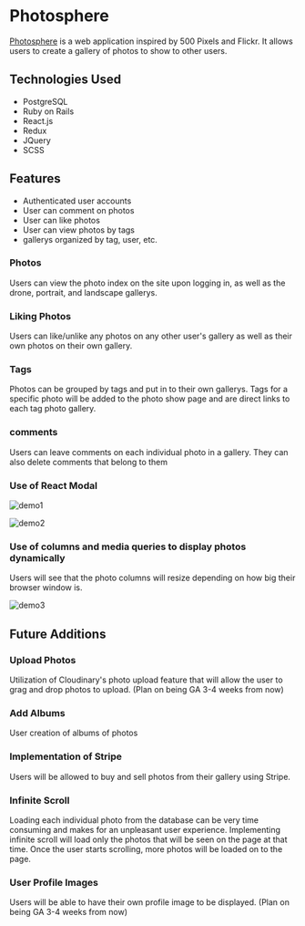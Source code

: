 # Photosphere

[Photosphere](https://photosphere-aa.herokuapp.com/#/) is a web application inspired by 500 Pixels and Flickr. It allows users to create a gallery of photos to show to other users.
## Technologies Used
* PostgreSQL
* Ruby on Rails
* React.js
* Redux
* JQuery
* SCSS

## Features
* Authenticated user accounts
* User can comment on photos
* User can like photos
* User can view photos by tags
* gallerys organized by tag, user, etc.


### Photos
Users can view the photo index on the site upon logging in, as well as the drone, portrait, and landscape gallerys.

### Liking Photos
Users can like/unlike any photos on any other user's gallery as well as their own photos on their own gallery.

### Tags
Photos can be grouped by tags and put in to their own gallerys. Tags for a specific photo will be added to the photo show page and are direct links to each tag photo gallery.

### comments
Users can leave comments on each individual photo in a gallery. They can also delete comments that belong to them

### Use of React Modal
![demo1](https://github.com/jdoyle5/photosphere/blob/master/Docs/Dec-01-2017%2013-41-38.gif)

![demo2](https://github.com/jdoyle5/photosphere/blob/master/Docs/Dec-01-2017%2013-43-36-2.gif)

### Use of columns and media queries to display photos dynamically
Users will see that the photo columns will resize depending on how big their browser window is.

![demo3](https://github.com/jdoyle5/photosphere/blob/master/Docs/dynamic-columns.gif)

## Future Additions
### Upload Photos
Utilization of Cloudinary's photo upload feature that will allow the user to grag and drop photos to upload. (Plan on being GA 3-4 weeks from now)
### Add Albums
User creation of albums of photos
### Implementation of Stripe
Users will be allowed to buy and sell photos from their gallery using Stripe.
### Infinite Scroll
Loading each individual photo from the database can be very time consuming and makes for an unpleasant user experience. Implementing infinite scroll will load only the photos that will be seen on the page at that time. Once the user starts scrolling, more photos will be loaded on to the page.
### User Profile Images
Users will be able to have their own profile image to be displayed. (Plan on being GA 3-4 weeks from now)
